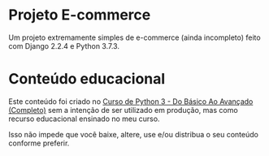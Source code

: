 # Projeto E-commerce
Um projeto extremamente simples de e-commerce (ainda incompleto) feito com 
Django 2.2.4 e Python 3.7.3.

# Conteúdo educacional
Este conteúdo foi criado no [Curso de Python 3 - Do Básico Ao Avançado (Completo)](https://www.udemy.com/course/python-3-do-zero-ao-avancado/) sem a intenção de 
ser utilizado em produção, mas como recurso educacional ensinado no meu curso.

Isso não impede que você baixe, altere, use e/ou distribua o seu conteúdo conforme preferir.